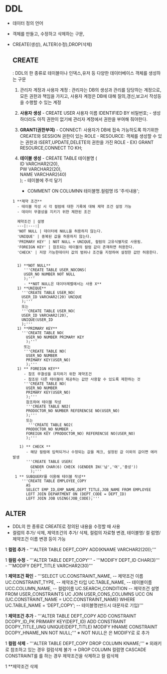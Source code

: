 DDL
===
- 데이터 정의 언어
- 객체를 만들고, 수정하고 삭제하는 구문,
- CREATE(생성), ALTER(수정),DROP(삭제)

  ## **CREATE**
    : DDL의 한 종류로 테이블이나 인덱스,유저 등 다양한 데이터베이스 객체를 생성하는 구문

    1. 관리자 계정과 사용자 계정
    : 관리자는 DB의 생성과 관리를 담당하는 계정으로, 모든 권한과 책임을 가지고, 사용자 계정은 DB에 대해 질의,갱신,보고서 작성등을 수행할       수 있는 계정
  
    1. **사용자 생성**
      - CREATE USER 사용자 이름 IDENTIFIED BY 비밀번호;
      - 생성 하더라도  아직 권한이 없기에 관리자 계정에서 권한을 부여해 줘야한다.
    1. **GRANT(권한부여)**
      - CONNECT: 사용자가 DB에 접속 가능하도록 하기위한 CREATE와 SESSION 권한이 있는 ROLE
      - RESOURCE: 객체를 생성할 수 있는 권한과 ISERT,UPDATE,DELETE의 권한을 가진 ROLE
      - EX) GRANT RESOURCE,CONNECT TO KH;
    1. **테이블 생성**
      - CREATE TABLE 테이블명 (   
          ID VARCHAR2(20),   
          PW VARCHAR2(20),   
          NAME VARCHAR2(40)   
        );
      - 테이블에 주석 달기
          - COMMENT ON COLUMNN 테이블명.컬럼명 IS '주석내용';
          
      1 **제약 조건**
        - 테이블 작성 시 각 컬럼에 대한 기록에 대해 제약 조건 설정 가능
        - 데이터 무결성을 지키기 위한 제한된 조건

        제약조건 | 설명
        ---|:---:|
        'NOT NULL | 데이터에 NULL을 허용하지 않는다.
        'UNIQUE' | 중복된 값을 허용하지 않는다.
        'PRIMARY KEY' | NOT NULL + UNIQUE, 컬럼의 고유식별자로 사용됨.
        'FOREIGN KEY' | 참조되는 테이블의 컬럼 값이 존재하면 허용한다.
        'CHECK' | 저장 가능한데이터 값의 범위나 조건을 지정하여 설정한 값만 허용한다.


        1) **NOT NULL**
           '''CREATE TABLE USER_NOCONS(
           USER_NO NUMBER NOT NULL
           );'''     
           - **NOT NULL은 데이터레벨에서는 사용 X**
        1) **UNIQUE**
          '''CREATE TABLE USER_NO(
          USER_ID VARCHAR2(20) UNIQUE
          );'''
          또는
          '''CREATE TABLE USER_NO(
          USER_ID VARCHAR2(20),
          UNIQUE(USER_ID
          );'''
        1) **PRIMARY KEY**
          '''CREATE TABLE NO(
            USER_NO NUMBER PRIMARY KEY
            );'''
           또는
           '''CREATE TABLE NO(
            USER_NO NUMBER
            PRIMARY KEY(USER_NO)
            );'''
        1) ** FOREIGN KEY**
           - 참조 무결성을 유지하기 위한 제약조건
           - 참조된 다른 테이블이 제공하는 값만 사용할 수 있도록 제한하는 것
           '''CREATE TABLE NO(
            USER_NO NUMBER
            PRIMARY KEY(USER_NO)
            );'''
            참조하여 테이블 작성
            '''CREATE TABLE NO2(
            PRODOCTOR_NO NUMBER REFERENCSE NO(USER_NO)
            );'''
            또는
             '''CREATE TABLE NO2(
            PRODOCTOR_NO NUMBER ,
            FOREIGN KEY (PRODOCTOR_NO) REFERENCSE NO(USER_NO)
            );'''

         1) ** CHECK ** 
            - 해당 컬럼에 입력되거나 수정되는 값을 체크, 설정된 값 이외의 값이면 에러 발생
            '''CREATE TABLE USER(
              GENDER CHAR(6) CHECK (GENDER IN('남','여','중성'))
              );'''
       1 ** SUBQUERY를 이용해 테이블 작성**
          '''CREATE TABLE EMPLOYEE_COPY
            AS
            SELECT EMP_ID,EMP_NAME,DEPT_TITLE,JOB_NAME FROM EMPLOYEE
            LEFT JOIN DEPARTMENT ON (DEPT_CODE = DEPT_ID)
            LEFT JOIN JOB USING(JOB_CODE);'''
 ## ALTER
  - DDL의 한 종류로 CREATE로 정의된 내용을 수정할 때 사용
  - 컬럼의 추가/ 삭제, 제약조건의 추가/ 삭제, 컬럼의 자료형 변경, 테이블명/ 컬
  럼명/ 제약조건 이름 변경 등이 가능
  
  1 **컬럼 추가**
    - '''ALTER TABLE DEPT_COPY ADD(KNAME VARCHAR2(20));'''
    
  1 **컬럼 수정**
    - '''ALTER TABLE DEPT_COPY'''
    - '''MODIFY DEPT_ID CHAR(3)'''
    - '''MODIFY DEPT_TITLE VARCHAR2(30)'''
    
  1 **제약조건 확인**
    - '''SELECT UC.CONSTRAINT_NAME, -- 제약조건 이름
        UC.CONSTRAINT_TYPE, -- 제약조건 타입
        UC.TABLE_NAME, -- 테이블이름
        UCC.COLUMN_NAME, -- 컬럼이름
        UC.SEARCH_CONDITION -- 제약조건 설명
        FROM USER_CONSTRAINTS UC
        JOIN USER_CONS_COLUMNS UCC ON (UC.CONSTRAINT_NAME =
        UCC.CONSTRAINT_NAME)
        WHERE UC.TABLE_NAME = ‘DEPT_COPY’; -- 테이블명(반드시 대문자로 기입)'''
        
  1 **제약조건 추가**
    - '''ALTER TABLE DEPT_COPY
        ADD CONSTRAINT DCOPY_ID_PK PRIMARY KEY(DEPT_ID)
        ADD CONSTRAINT DCOPY_TITLE_UNQ UNIQUE(DEPT_TITLE)
        MODIFY HNAME CONSTRAINT DCOPY_HNAME_NN NOT NULL;'''
        ※ NOT NULL은 은 MODIFY로 로 추가
        
  1 **컬럼 삭제**
    - '''ALTER TABLE DEPT_COPY
      DROP COLUMN KNAME;'''
      ※ 외래키로 참조하고 있는 경우 컬럼삭제 불가
      → DROP COLUMN 컬럼명 CASCADE CONSTRAINT를 를 하는 경우 제약조건을 삭제하고 컬
      럼삭제
      
  1 **제약조건 삭제
        
